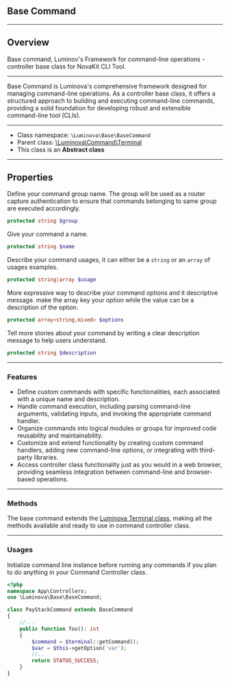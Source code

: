 ## Base Command

***

## Overview

Base command, Luminov&#039;s Framework for command-line operations - controller base class for NovaKit CLI Tool.

***

Base Command is Luminova's comprehensive framework designed for managing command-line operations. As a controller base class, it offers a structured approach to building and executing command-line commands, providing a solid foundation for developing robust and extensible command-line tool (CLIs).

***

* Class namespace: `\Luminova\Base\BaseCommand`
* Parent class: [\Luminova\Command\Terminal](/commands/terminal)
* This class is an **Abstract class**

***

## Properties

Define your command group name. The group will be used as a router capture authentication to ensure that commands belonging to same group are executed accordingly.

```php
protected string $group
```

Give your command a name.

```php
protected string $name
```

Describe your command usages, it can either be a `string` or an `array` of usages examples.

```php
protected string|array $usage
```

More expressive way to describe your command options and it descriptive message.
make the array key your option while the value can be a description of the option.

```php
protected array<string,mixed> $options
```

Tell more stories about your command by writing a clear description message to help users understand.

```php
protected string $description
```

***

### Features

- Define custom commands with specific functionalities, each associated with a unique name and description.
- Handle command execution, including parsing command-line arguments, validating inputs, and invoking the appropriate command handler.
- Organize commands into logical modules or groups for improved code reusability and maintainability.
- Customize and extend functionality by creating custom command handlers, adding new command-line options, or integrating with third-party libraries.
- Access controller class functionality just as you would in a web browser, providing seamless integration between command-line and browser-based operations.

***

### Methods

The base command extends the [Luminova Terminal class](/commands/terminal), making all the methods available and ready to use in command controller class. 

***

###  Usages

Initialize command line instance before running any commands if you plan to do anything in your Command Controller class.

```php
<?php 
namespace App\Controllers;
use \Luminova\Base\BaseCommand;

class PayStackCommand extends BaseCommand 
{
	//...
	public function foo(): int
	{
		$command = $terminal::getCommand();
		$var = $this->getOption('var');
		//..
		return STATUS_SUCCESS;
	}
}
```